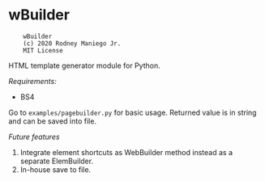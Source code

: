# wBuilder
```
    wBuilder
    (c) 2020 Rodney Maniego Jr.
    MIT License
```

HTML template generator module for Python.

*Requirements:*
- BS4

Go to `examples/pagebuilder.py` for basic usage.
Returned value is in string and can be saved into file.

*Future features*
1. Integrate element shortcuts as WebBuilder method instead as a separate ElemBuilder.
2. In-house save to file.
